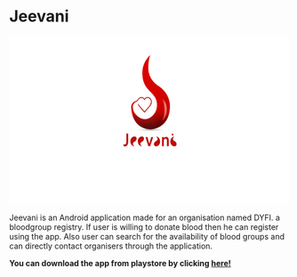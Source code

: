 # Jeevani

<img src="https://github.com/abhirammltr/jeevani/blob/master/banner.jpg" width="700" height="300" />

Jeevani is an Android application made for an organisation named DYFI.  a bloodgroup registry. If user is willing to donate blood then he can register using the app. 
Also user can search for the availability of blood groups and can directly contact organisers through the application.

**You can download the app from playstore by clicking [here!](https://play.google.com/store/apps/details?id=com.dyfi.jeevani&hl=en)**
